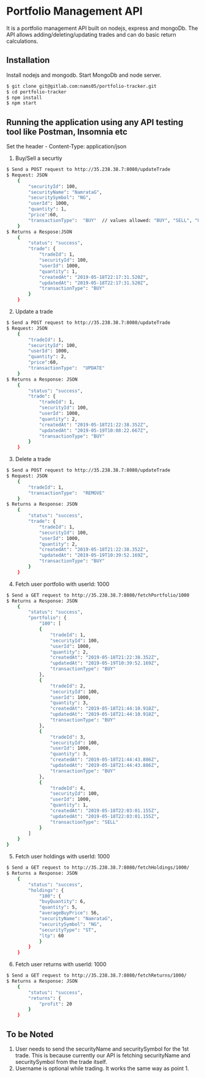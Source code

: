 # Portfolio Management API
It is a portfolio management API built on nodejs, express and mongoDb.
The API allows adding/deleting/updating trades and can do basic return calculations.

## Installation
Install nodejs and mongodb. Start MongoDb and node server. 
```sh
$ git clone git@gitlab.com:nams05/portfolio-tracker.git
$ cd portfolio-tracker
$ npm install
$ npm start
```
## Running the application using any API testing tool like Postman, Insomnia etc
Set the header - Content-Type: application/json
1. Buy/Sell a securtiy
```sh
$ Send a POST request to http://35.238.38.7:8080/updateTrade
$ Request: JSON
    {
        "securityId": 100,
        "securityName": "NamrataG",
        "securitySymbol": "NG",
        "userId": 1000,
        "quantity": 1,
        "price":60,
        "transactionType":  "BUY"  // values allowed: "BUY", "SELL", "UPDATE", "REMOVE"      
    }
$ Returns a Respose:JSON
    {
        "status": "success",
        "trade": {
            "tradeId": 1,
            "securityId": 100,
            "userId": 1000,
            "quantity": 1,
            "createdAt": "2019-05-18T22:17:31.520Z",
            "updatedAt": "2019-05-18T22:17:31.520Z",
            "transactionType": "BUY"
        }
    }
```
2. Update a trade
```sh
$ Send a POST request to http://35.238.38.7:8080/updateTrade
$ Request: JSON
    {
        "tradeId": 1,
        "securityId": 100,
        "userId": 1000,
        "quantity": 2,
        "price":60,
        "transactionType":  "UPDATE"
    }
$ Returns a Response: JSON
    {
        "status": "success",
        "trade": {
            "tradeId": 1,
            "securityId": 100,
            "userId": 1000,
            "quantity": 2,
            "createdAt": "2019-05-18T21:22:38.352Z",
            "updatedAt": "2019-05-19T10:08:22.667Z",
            "transactionType": "BUY"
        }
    }  
```

3. Delete a trade
```sh
$ Send a POST request to http://35.238.38.7:8080/updateTrade
$ Request: JSON
    {
        "tradeId": 1,
        "transactionType":  "REMOVE"
    }
$ Returns a Response: JSON
    {
        "status": "success",
        "trade": {
            "tradeId": 1,
            "securityId": 100,
            "userId": 1000,
            "quantity": 2,
            "createdAt": "2019-05-18T21:22:38.352Z",
            "updatedAt": "2019-05-19T10:39:52.169Z",
            "transactionType": "BUY"
        }
    }
```

4. Fetch user portfolio with userId: 1000
```sh
$ Send a GET request to http://35.238.38.7:8080/fetchPortfolio/1000
$ Returns a Response: JSON
    {
        "status": "success",
        "portfolio": {
            "100": [
            {
                "tradeId": 1,
                "securityId": 100,
                "userId": 1000,
                "quantity": 2,
                "createdAt": "2019-05-18T21:22:38.352Z",
                "updatedAt": "2019-05-19T10:39:52.169Z",
                "transactionType": "BUY"
            },
            {
                "tradeId": 2,
                "securityId": 100,
                "userId": 1000,
                "quantity": 3,
                "createdAt": "2019-05-18T21:44:10.918Z",
                "updatedAt": "2019-05-18T21:44:10.918Z",
                "transactionType": "BUY"
            },
            {
                "tradeId": 3,
                "securityId": 100,
                "userId": 1000,
                "quantity": 3,
                "createdAt": "2019-05-18T21:44:43.886Z",
                "updatedAt": "2019-05-18T21:44:43.886Z",
                "transactionType": "BUY"
            },
            {
                "tradeId": 4,
                "securityId": 100,
                "userId": 1000,
                "quantity": 1,
                "createdAt": "2019-05-18T22:03:01.155Z",
                "updatedAt": "2019-05-18T22:03:01.155Z",
                "transactionType": "SELL"
            }
        ]
    }
}
```
5. Fetch user holdings with userId: 1000
```sh
$ Send a GET request to http://35.238.38.7:8080/fetchHoldings/1000/
$ Returns a Response: JSON
    {
        "status": "success",
        "holdings": {
            "100": {
            "buyQuantity": 6,
            "quantity": 5,
            "averageBuyPrice": 56,
            "securityName": "NamrataG",
            "securitySymbol": "NG",
            "securityType": "ST",
            "ltp": 60
            }
        }
    }
```

6. Fetch user returns with userId: 1000
```sh
$ Send a GET request to http://35.238.38.7:8080/fetchReturns/1000/
$ Returns a Response: JSON
    {
        "status": "success",
        "returns": {
            "profit": 20
        }
    }
```

## To be Noted
1. User needs to send the securityName and securitySymbol for the 1st trade. This is because            currently our API is fetching securityName and securitySymbol from the trade itself. 
2. Username is optional while trading. It works the same way as point 1.
